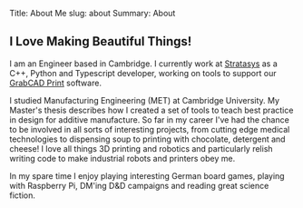 Title: About Me
slug: about
Summary: About

## I Love Making Beautiful Things!

I am an Engineer based in Cambridge. I currently work at [Stratasys](www.stratasys.com) as a C++, Python and Typescript developer, working on tools to support our [GrabCAD Print](https://grabcad.com/print) software.

I studied Manufacturing Engineering (MET) at Cambridge University. My Master's thesis describes how I created a set of tools to teach best practice in design for additive manufacture. So far in my career I've had the chance to be involved in all sorts of interesting projects, from cutting edge medical technologies to dispensing soup to printing with chocolate, detergent and cheese! I love all things 3D printing and robotics and particularly relish writing code to make industrial robots and printers obey me. 

In my spare time I enjoy playing interesting German board games, playing with Raspberry Pi, DM'ing D&D campaigns and reading great science fiction.
